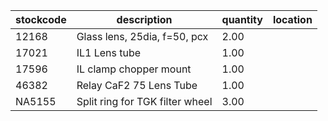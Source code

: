 |stockcode|description|quantity|location|
|---------|-----------|--------|--------|
|12168|Glass lens, 25dia, f=50, pcx|2.00||
|17021|IL1 Lens tube|1.00||
|17596|IL clamp chopper mount|1.00||
|46382|Relay CaF2  75 Lens Tube|1.00||
|NA5155|Split ring for TGK filter wheel|3.00||
